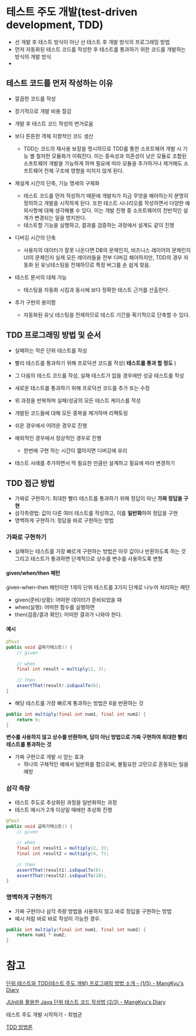 # 테스트 주도 개발(test-driven development, TDD)
- 선 개발 후 테스트 방식이 아닌 선 테스트 후 개발 방식의 프로그래밍 방법
- 먼저 자동화된 테스트 코드를 작성한 후 테스트를 통과하기 위한 코드를 개발하는 방식의 개발 방식
- 

## 테스트 코드를 먼저 작성하는 이유
- 깔끔한 코드를 작성
- 장기적으로 개발 비용 절감
- 개발 후 테스트 코드 작성의 번거로움
- 보다 튼튼한 객체 지향적인 코드 생산
  - TDD는 코드의 재사용 보장을 명시하므로 TDD를 통한 소프트웨어 개발 시 기능 별 철저한 모듈화가 이뤄진다. 이는 종속성과 의존성이 낮은 모듈로 조합된 소프트웨어 개발을 가능하게 하며 필요에 따라 모듈을 추가하거나 제거해도 소프트웨어 전체 구조에 영향을 미치지 않게 된다.

- 재설계 시간의 단축, 기능 명세의 구체화
  - 테스트 코드를 먼저 작성하기 때문에 개발자가 지금 무엇을 해야하는지 분명히 정의하고 개발을 시작하게 된다. 또한 테스트 시나리오를 작성하면서 다양한 예외사항에 대해 생각해볼 수 있다. 이는 개발 진행 중 소프트웨어의 전반적인 설계가 변경되는 일을 방지한다.
  - 테스트할 기능을 실행하고, 결과를 검증하는 과정에서 설계도 같이 진행

- 디버깅 시간의 단축
  - 사용자의 데이터가 잘못 나온다면 DB의 문제인지, 비즈니스 레이어의 문제인지 UI의 문제인지 실제 모든 레이러들을 전부 디버깅 해야하지만, TDD의 경우 자동화 된 유닛테스팅을 전재하므로 특정 버그를 손 쉽게 찾음.

- 테스트 문서의 대체 가능
  - 테스팅을 자동화 시킴과 동시에 보다 정확한 테스트 근거를 산출한다.

- 추가 구현의 용이함
  - 자동화된 유닛 테스팅을 전제하므로 테스트 기간을 획기적으로 단축할 수 있다.

## TDD 프로그래밍 방법 및 순서 
- 실패하는 작은 단위 테스트를 작성
- 빨리 테스트를 통과하기 위해 프로덕션 코드를 작성( **테스트를 통과 할 정도** )
- 그 다음의 테스트 코드를 작성, 실패 테스트가 없을 경우에만 성공 테스트를 작성
- 새로운 테스트를 통과하기 위해 프로덕션 코드를 추가 또는 수정
- 위 과정을 반복하며 실패/성공의 모든 테스트 케이스를 작성
- 개발된 코드들에 대해 모든 중복을 제거하며 리팩토링

- 쉬운 경우에서 어려운 경우로 진행
- 예외적인 경우에서 정상적인 경우로 진행
  - 한번에 구현 하는 시간이 짧아지면 디버깅에 유리
- 테스트 사례를 추가하면서 딱 필요한 만큼만 설계하고 필요에 따라 변경하기


## TDD 접근 방법 
- 가짜로 구현하기: 최대한 빨리 테스트를 통과하기 위해 정답이 아닌 **가짜 정답을 구현**
- 삼각측량법: 값이 다른 여러 테스트를 작성하고, 이를 **일반화**하여 정답을 구현
- 명백하게 구현하기: 정답을 바로 구현하는 방법
 
### 가짜로 구현하기
- 실패하는 테스트를 가장 빠르게 구현하는 방법은 아무 값이나 반환하도록 하는 것 그리고 테스트가 통과하면 단계적으로 상수를 변수를 사용하도록 변형

#### given/when/then 패턴
given-when-then 패턴이란 1개의 단위 테스트를 3가지 단계로 나누어 처리하는 패턴
- given(준비/상황): 어떠한 데이터가 준비되었을 때
- when(실행): 어떠한 함수를 실행하면
- then(검증/결과 확인): 어떠한 결과가 나와야 한다.

#### 예시
~~~java
@Test
public void 곱하기테스트() {
    // given
    
    // when
    final int result = multiply(2, 3);
    
    // then
    assertThat(result).isEqualTo(6);
}
~~~ 
- 해당 테스트를 가장 빠르게 통과하는 방법은 6을 반환하는 것

~~~java
public int multiply(final int num1, final int num2) {
    return 6;
}
~~~
**변수를 사용하지 않고 상수를 반환하며, 답이 아닌 방법으로 가짜 구현하여 최대한 빨리 테스트를 통과하는 것** 

- 가짜 구현으로 개발 시 얻는 효과
  - 하나의 구체적인 예에서 일반화를 함으로써, 불필요한 고민으로 혼동되는 일을 예방
 

 

### 삼각 측량
- 테스트 주도로 추상화된 과정을 일반화하는 과정
- 테스트 예시가 2개 이상일 때에만 추상화 진행

~~~java
@Test
public void 곱하기테스트() {
    // given
    
    // when
    final int result1 = multiply(2, 3);
    final int result2 = multiply(4, 7);
    
    // then
    assertThat(result1).isEqualTo(6);
    assertThat(result2).isEqualTo(28);
}
~~~

### 명백하게 구현하기
- 가짜 구현이나 삼각 측량 방법을 사용하지 않고 바로 정답을 구현하는 방법
- 예시 처럼 바로 바로 작성이 가능한 경우.

~~~java
public int multiply(final int num1, final int num2) {
    return num1 * num2;
}
~~~~

# 참고
[단위 테스트와 TDD(테스트 주도 개발) 프로그래밍 방법 소개 - (1/5) - MangKyu's Diary](https://mangkyu.tistory.com/182)

[JUnit을 활용한 Java 단위 테스트 코드 작성법 (2/3) - MangKyu's Diary](https://mangkyu.tistory.com/144)

테스트 주도 개발 시작하기 - 최범균

[TDD 방법론](http://clipsoft.co.kr/wp/blog/tddtest-driven-development-%EB%B0%A9%EB%B2%95%EB%A1%A0/)
